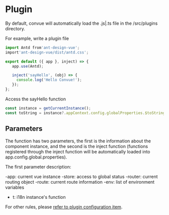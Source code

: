 # Plugin

By default, convue will automatically load the .js|.ts file in the /src/plugins directory.

For example, write a plugin file

```js
import Antd from'ant-design-vue';
import'ant-design-vue/dist/antd.css';

export default ({ app }, inject) => {
   app.use(Antd);

   inject('sayHello', (obj) => {
     console.log('Hello Convue!');
   });
};
```

Access the sayHello function

```js
const instance = getCurrentInstance();
const toString = instance?.appContext.config.globalProperties.$toString;
```

## Parameters

The function has two parameters, the first is the information about the component instance, and the second is the inject function (functions registered through the inject function will be automatically loaded into app.config.global.properties).

The first parameter description:

-app: current vue instance
-store: access to global status
-router: current routing object
-route: current route information
-env: list of environment variables
- t: i18n instance's function

For other rules, please [refer to plugin configuration item](/convue/config/plugin).
